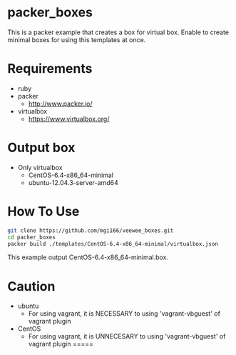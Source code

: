 # packer_boxes
This is a packer example that creates a box for virtual box.
Enable to create minimal boxes for using this templates at once.

# Requirements
* ruby
* packer
   * http://www.packer.io/
* virtualbox
   * https://www.virtualbox.org/

# Output box
* Only virtualbox
   * CentOS-6.4-x86_64-minimal
   * ubuntu-12.04.3-server-amd64

# How To Use
```zsh
git clone https://github.com/mgi166/veewee_boxes.git
cd packer_boxes
packer build ./templates/CentOS-6.4-x86_64-minimal/virtualbox.json
```

This example output CentOS-6.4-x86_64-minimal.box.

# Caution

* ubuntu
   * For using vagrant, it is NECESSARY to using 'vagrant-vbguest' of vagrant plugin
* CentOS
   * For using vagrant, it is UNNECESARY to using 'vagrant-vbguest' of vagrant plugin
=====
